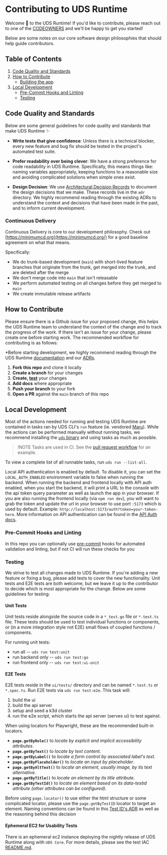 # Contributing to UDS Runtime

Welcome :unicorn: to the UDS Runtime! If you'd like to contribute, please reach out to one of the [CODEOWNERS](CODEOWNERS) and we'll be happy to get you started!

Below are some notes on our core software design philosophies that should help guide contributors.

## Table of Contents

1. [Code Quality and Standards](#code-quality-and-standards)
1. [How to Contribute](#how-to-contribute)
   - [Building the app](#building-the-app)
1. [Local Development](#local-development)
   - [Pre-Commit Hooks and Linting](#pre-commit-hooks-and-linting)
   - [Testing](#testing)

## Code Quality and Standards

Below are some general guidelines for code quality and standards that make UDS Runtime :sparkles:

- **Write tests that give confidence**: Unless there is a technical blocker, every new feature and bug fix should be tested in the project's automated test suite.

- **Prefer readability over being clever**: We have a strong preference for code readability in UDS Runtime. Specifically, this means things like: naming variables appropriately, keeping functions to a reasonable size and avoiding complicated solutions when simple ones exist.

- **Design Decision**: We use [Architectural Decision Records](https://adr.github.io/) to document the design decisions that we make. These records live in the `adr` directory. We highly recommend reading through the existing ADRs to understand the context and decisions that have been made in the past, and to inform current development.

### Continuous Delivery

Continuous Delivery is core to our development philosophy. Check out [https://minimumcd.org](https://minimumcd.org/) for a good baseline agreement on what that means.

Specifically:

- We do trunk-based development (`main`) with short-lived feature branches that originate from the trunk, get merged into the trunk, and are deleted after the merge
- We don't merge code into `main` that isn't releasable
- We perform automated testing on all changes before they get merged to `main`
- We create immutable release artifacts

## How to Contribute

Please ensure there is a Github issue for your proposed change, this helps the UDS Runtime team to understand the context of the change and to track the progress of the work. If there isn't an issue for your change, please create one before starting work. The recommended workflow for contributing is as follows:

\*Before starting development, we highly recommend reading through the UDS Runtime [documentation](https://uds.defenseunicorns.com/) and our [ADRs](./adr).

1. **Fork this repo** and clone it locally
1. **Create a branch** for your changes
1. **Create, [test](#testing)** your changes
1. **Add docs** where appropriate
1. **Push your branch** to your fork
1. **Open a PR** against the `main` branch of this repo

## Local Development

Most of the actions needed for running and testing UDS Runtime are contained in tasks ran by UDS CLI's `run` feature (ie. vendored [Maru](https://github.com/defenseunicorns/maru-runner)). While the actions can be performed manually without running tasks, we recommend installing the [`uds` binary](https://uds.defenseunicorns.com/cli/quickstart-and-usage/) and using tasks as much as possible.

> !NOTE
> Tasks are used in CI. See the [pull request workflow](.github/workflows/pr-tests.yaml) for an example.

To view a complete list of all runnable tasks, run `uds run --list-all`.

Local API authentication is enabled by default. To disable it, you can set the `LOCAL_AUTH_ENABLED` environment variable to false when running the backend. When running the backend and frontend locally with API auth enabled, when you start the backend, it will print a URL to the console with the api token query parameter as well as launch the app in your browser. If you are also running the frontend locally (via `npm run dev`), you will want to grab the token and update the url in your browser to use port `:5173` which is used by default. Example: `http://localhost:5173/auth?token=your-token-here`. More information on API authentication can be found in the [API Auth docs](./docs/api-auth.md).

### Pre-Commit Hooks and Linting

In this repo you can optionally use [pre-commit](https://pre-commit.com/) hooks for automated validation and linting, but if not CI will run these checks for you

### Testing

We strive to test all changes made to UDS Runtime. If you're adding a new feature or fixing a bug, please add tests to cover the new functionality. Unit tests and E2E tests are both welcome, but we leave it up to the contributor to decide which is most appropriate for the change. Below are some guidelines for testing:

#### Unit Tests

Unit tests reside alongside the source code in a `*_test.go` file or `*.test.ts` file. These tests should be used to test individual functions or components, or (in a more integration style not E2E) small flows of coupled functions / components.

For running unit tests:

- run all -- `uds run test:unit`
- run backend only -- `uds run test:go`
- run frontend only -- `uds run test:ui-unit`

#### E2E Tests

E2E tests reside in the `ui/tests/` directory and can be named `*.test.ts` or `*.spec.ts`. Run E2E tests via `uds run test:e2e`. This task will:

1. build the ui
1. build the api server
1. setup and seed a k3d cluster
1. run the e2e script, which starts the api server (serves ui) to test against.

When using locators for Playwright, these are the recommended built-in locators.

- **`page.getByRole()`** to _locate by explicit and implicit accessibility attributes_.
- **`page.getByText()`** to _locate by text content_.
- **`page.getByLabel()`** to _locate a form control by associated label's text_.
- **`page.getByPlaceholder()`** to _locate an input by placeholder_.
- **`page.getByAltText()`** to _locate an element, usually image, by its text alternative_.
- **`page.getByTitle()`** to _locate an element by its title attribute_.
- **`page.getByTestId()`** to _locate an element based on its data-testid attribute (other attributes can be configured)_.

Before using `page.locator()` to use either the html structure or some complicated locator, please use the `page.getByTestID` locator to target an element. Naming conventions can be found in this [Test ID's ADR](https://github.com/defenseunicorns/uds-runtime/blob/main/adr/0002-testing-with-data-testids.md#decision) as well as the reasoning behind this decision

#### Ephemeral EC2 for Usability Tests

There is an ephemeral ec2 instance deploying the nightly release of UDS Runtime along with `UDS Core`. For more details, please see the test IAC [README.md](./.github/test-infra/README.md).
